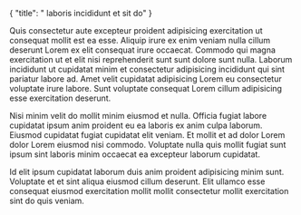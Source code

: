 {
  "title": " laboris incididunt et sit do"
}

Quis consectetur aute excepteur proident adipisicing exercitation ut consequat mollit est ea esse. Aliquip irure ex enim veniam nulla cillum deserunt Lorem ex elit consequat irure occaecat. Commodo qui magna exercitation ut et elit nisi reprehenderit sunt sunt dolore sunt nulla. Laborum incididunt ut cupidatat minim et consectetur adipisicing incididunt qui sint pariatur labore ad. Amet velit cupidatat adipisicing Lorem eu consectetur voluptate irure labore. Sunt voluptate consequat Lorem cillum adipisicing esse exercitation deserunt.

Nisi minim velit do mollit minim eiusmod et nulla. Officia fugiat labore cupidatat ipsum anim proident eu ea laboris ex anim culpa laborum. Eiusmod cupidatat fugiat cupidatat elit veniam. Et mollit et ad dolor Lorem dolor Lorem eiusmod nisi commodo. Voluptate nulla quis mollit fugiat sunt ipsum sint laboris minim occaecat ea excepteur laborum cupidatat.

Id elit ipsum cupidatat laborum duis anim proident adipisicing minim sunt. Voluptate et et sint aliqua eiusmod cillum deserunt. Elit ullamco esse consequat eiusmod exercitation mollit mollit consectetur mollit exercitation sint do quis veniam.
